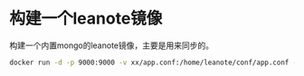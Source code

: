 # 构建一个leanote镜像

构建一个内置mongo的leanote镜像，主要是用来同步的。

```bash
docker run -d -p 9000:9000 -v xx/app.conf:/home/leanote/conf/app.conf --restart=always d0ng/leanote
```
